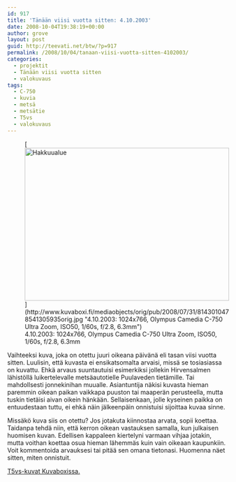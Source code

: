 ```yaml
---
id: 917
title: 'Tänään viisi vuotta sitten: 4.10.2003'
date: 2008-10-04T19:38:19+00:00
author: grove
layout: post
guid: http://teevati.net/btw/?p=917
permalink: /2008/10/04/tanaan-viisi-vuotta-sitten-4102003/
categories:
  - projektit
  - Tänään viisi vuotta sitten
  - valokuvaus
tags:
  - C-750
  - kuvia
  - metsä
  - metsätie
  - T5vs
  - valokuvaus
---
```

<figure style="width: 468px" class="wp-caption aligncenter">[<img title="Hakkuualue" src="http://www.kuvaboxi.fi/mediaobjects/pub/2008/07/31/8143010478541305935web_0.jpg" alt="Hakkuualue" width="468" height="350" />](http://www.kuvaboxi.fi/mediaobjects/orig/pub/2008/07/31/8143010478541305935orig.jpg "4.10.2003: 1024x766, Olympus Camedia C-750 Ultra Zoom, ISO50, 1/60s, f/2.8, 6.3mm")<figcaption class="wp-caption-text">4.10.2003: 1024x766, Olympus Camedia C-750 Ultra Zoom, ISO50, 1/60s, f/2.8, 6.3mm</figcaption></figure> 

Vaihteeksi kuva, joka on otettu juuri oikeana päivänä eli tasan viisi vuotta sitten. Luulisin, että kuvasta ei ensikatsomalta arvaisi, missä se tosiasiassa on kuvattu. Ehkä arvaus suuntautuisi esimerkiksi jollekin Hirvensalmen lähistöllä luikertelevalle metsäautotielle Puulaveden tietämille. Tai mahdollsesti jonnekinihan muualle. Asiantuntija näkisi kuvasta hieman paremmin oikean paikan vaikkapa puuston tai maaperän perusteella, mutta tuskin tietäisi aivan oikein hänkään. Sellaisenkaan, jolle kyseinen paikka on entuudestaan tuttu, ei ehkä näin jälkeenpäin onnistuisi sijoittaa kuvaa sinne.

Missäkö kuva siis on otettu? Jos jotakuta kiinnostaa arvata, sopii koettaa. Taidanpa tehdä niin, että kerron oikean vastauksen samalla, kun julkaisen huomisen kuvan. Edellisen kappaleen kiertelyni varmaan vihjaa jotakin, mutta voithan koettaa osua hieman lähemmäs kuin vain oikeaan kaupunkiin. Voit kommentoida arvauksesi tai pitää sen omana tietonasi. Huomenna näet sitten, miten onnistuit.

[<span>T5vs-kuvat Kuvaboxissa.</span>](http://www.kuvaboxi.fi/julkinen/29poj+taavetti-btw-t5vs.html "Kuvaboxi - BTW: T5vs (Taavetti)")